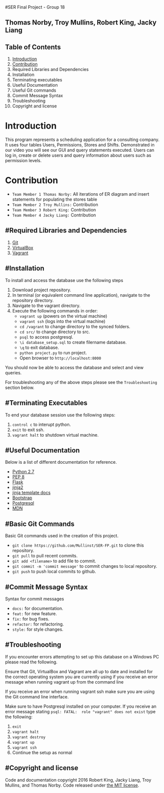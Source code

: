 #SER Final Project - Group 18

Thomas Norby, Troy Mullins, Robert King, Jacky Liang
------------------------------------------

Table of Contents
-----------------------------------

1. [Introduction](Introduction)
2. [Contribution](Contribution)
3. Required Libraries and Dependencies
4. Installation
5. Terminating executables 
6. Useful Documentation
7. Useful Git commands
8. Commit Message Syntax
9. Troubleshooting
10. Copyright and license


Introduction
============

This program represents a scheduling application for a consulting company. It uses four tables Users, Permissions, Stores and Shifts. Demonstrated in our video you will see our GUI and query statements executed. Users can log in, create or delete users and query information about users such as permission levels.


Contribution
============

* `Team Member 1 Thomas Norby:` All iterations of ER diagram and insert statements for populating the stores table
* `Team Member 2 Troy Mullins:` Contribution
* `Team Member 3 Robert King:` Contribution
* `Team Member 4 Jacky Liang:` Contribution


#Required Libraries and Dependencies
-----------------------------------

1. [Git](http://git-scm.com/downloads)
2. [VirtualBox](https://www.virtualbox.org/wiki/Downloads)
3. [Vagrant](https://www.vagrantup.com)


#Installation
------------------

To install and access the database use the following steps

1. Download project repository.
2. In terminal (or equivalent command line application), navigate to the repository directory.
3. Navigate to the vagrant directory.
4. Execute the following commands in order:
	* `vagrant up` (powers on the virtual machine)
	* `vagrant ssh` (logs into the virtual machine)
	* `cd /vagrant` to change directory to the synced folders.
	* `cd src/` to change directory to src.
	* `psql` to access postgresql.
	* `\i database_setup.sql` to create filername database.
	* `\q` to exit database.
	* `python project.py` to run project.
	* Open browser to `http://localhost:8000`

You should now be able to access the database and select and view queries.

For troubleshooting any of the above steps please see the `Troubleshooting` section below.


#Terminating Executables 
--------------------

To end your database session use the following steps:

1. `control c` to interupt python.
2. `exit` to exit ssh.
3. `vagrant halt` to shutdown virtual machine. 


#Useful Documentation
---------------------

Below is a list of different documentation for reference.

* [Python 2.7](https://www.python.org/download/releases/2.7/)
* [PEP 8](https://www.python.org/dev/peps/pep-0008/)
* [Flask](http://flask.pocoo.org/docs/0.10/quickstart/)
* [jinja2](http://jinja.pocoo.org/docs/dev/)
* [jinja template docs](http://jinja.pocoo.org/docs/dev/templates/)
* [Bootstrap](http://getbootstrap.com/)
* [Postgresql](http://www.postgresql.org/docs/9.3/static/index.html)
* [MDN](https://developer.mozilla.org/en-US/)


#Basic Git Commands
--------------------

Basic Git commands used in the creation of this project.

* `git clone https://github.com/Mullinst/SER-FP.git` to clone this repository.
* `git pull` to pull recent commits.
* `git add <filename>` to add file to commit.
* `git commit -m 'commit message'` to commit changes to local repository.
* `git push` to push local commits to github.


#Commit Message Syntax
---------------------

Syntax for commit messages

* `docs:` for documentation.
* `feat:` for new feature.
* `fix:` for bug fixes.
* `refactor:` for refactoring.
* `style:` for style changes.


#Troubleshooting
---------------------

If you encounter errors attempting to set up this database on a Windows PC please read the following.

Ensure that Git, VirtualBox and Vagrant are all up to date and installed for the correct operating system you are currently using if you receive an error message when running vagrant up from the command line

If you receive an error when running vagrant ssh make sure you are using the Git command line interface.

Make sure to have Postgresql installed on your computer. If you receive an error message stating `psql: FATAL:  role "vagrant" does not exist` type the following:

1. `exit`
2. `vagrant halt`
3. `vagrant destroy`
4. `vagrant up`
5. `vagrant ssh`
6. Continue the setup as normal

#Copyright and license
---------------------

Code and documentation copyright 2016 Robert King, Jacky Liang, Troy Mullins, and Thomas Norby. Code released under [the MIT license](https://github.com/Mullinst/SER-FP/blob/master/LICENSE).


